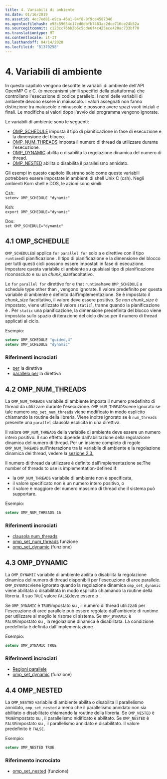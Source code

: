```yaml
---
title: 4. Variabili di ambiente
ms.date: 01/16/2019
ms.assetid: 4ec7ed81-e9ca-46a1-84f8-8f9ce4587346
ms.openlocfilehash: e93c59654c17ed6dbfb7483ac2dce716ce24b52a
ms.sourcegitcommit: c123cc76bb2b6c5cde6f4c425ece420ac733bf70
ms.translationtype: MT
ms.contentlocale: it-IT
ms.lasthandoff: 04/14/2020
ms.locfileid: "81370258"
---
```

# <a name="4-environment-variables"></a>4. Variabili di ambiente

In questo capitolo vengono descritte le variabili di ambiente dell'API OpenMP C e C. (o meccanismi simili specifici della piattaforma) che controllano l'esecuzione di codice parallelo.  I nomi delle variabili di ambiente devono essere in maiuscolo. I valori assegnati non fanno distinzione tra maiuscole e minuscole e possono avere spazi vuoti iniziali e finali.  Le modifiche ai valori dopo l'avvio del programma vengono ignorate.

Le variabili di ambiente sono le seguenti:

- [OMP_SCHEDULE](#41-omp_schedule) imposta il tipo di pianificazione in fase di esecuzione e la dimensione del blocco.
- [OMP_NUM_THREADS](#42-omp_num_threads) imposta il numero di thread da utilizzare durante l'esecuzione.
- [OMP_DYNAMIC](#43-omp_dynamic) abilita o disabilita la regolazione dinamica del numero di thread.
- [OMP_NESTED](#44-omp_nested) abilita o disabilita il parallelismo annidato.

Gli esempi in questo capitolo illustrano solo come queste variabili potrebbero essere impostate in ambienti di shell Unix C (csh). Negli ambienti Korn shell e DOS, le azioni sono simili:

Csh:  
`setenv OMP_SCHEDULE "dynamic"`

Ksh:  
`export OMP_SCHEDULE="dynamic"`

Dos:  
`set OMP_SCHEDULE="dynamic"`

## <a name="41-omp_schedule"></a><a name="41-omp_schedule"></a>4.1 OMP_SCHEDULE

`OMP_SCHEDULE`si applica `for` `parallel for` solo a e direttive con il tipo `runtime`di pianificazione . Il tipo di pianificazione e la dimensione del blocco per tutti questi cicli possono essere impostati in fase di esecuzione. Impostare questa variabile di ambiente su qualsiasi tipo di pianificazione riconosciuto e su un *chunk_size*facoltativo.

Le `for` `parallel for` direttive for e that `runtime`have `OMP_SCHEDULE` a schedule type other than , vengono ignorate. Il valore predefinito per questa variabile di ambiente è definito dall'implementazione. Se è impostato il *chunk_size* facoltativo, il valore deve essere positivo. Se *non chunk_size* è impostato, viene utilizzato il valore `static`1, tranne quando la pianificazione è . Per `static` una pianificazione, la dimensione predefinita del blocco viene impostata sullo spazio di iterazione del ciclo diviso per il numero di thread applicati al ciclo.

Esempio:

```csh
setenv OMP_SCHEDULE "guided,4"
setenv OMP_SCHEDULE "dynamic"
```

### <a name="cross-references"></a>Riferimenti incrociati

- [per](2-directives.md#241-for-construct) la direttiva
- [parallelo per](2-directives.md#251-parallel-for-construct) la direttiva

## <a name="42-omp_num_threads"></a><a name="42-omp_num_threads"></a>4.2 OMP_NUM_THREADS

La `OMP_NUM_THREADS` variabile di ambiente imposta il numero predefinito di thread da utilizzare durante l'esecuzione. `OMP_NUM_THREADS`viene ignorato se tale numero `omp_set_num_threads` viene modificato in modo esplicito chiamando la routine della libreria. Viene inoltre ignorato se è `num_threads` presente una `parallel` clausola esplicita in una direttiva.

Il valore `OMP_NUM_THREADS` della variabile di ambiente deve essere un numero intero positivo. Il suo effetto dipende dall'abilitazione della regolazione dinamica del numero di thread. Per un insieme completo di regole `OMP_NUM_THREADS` sull'interazione tra la variabile di ambiente e la regolazione dinamica dei thread, vedere la [sezione 2.3.](2-directives.md#23-parallel-construct)

Il numero di thread da utilizzare è definito dall'implementazione se:The number of threads to use is implementation-defined if:

- la `OMP_NUM_THREADS` variabile di ambiente non è specificata,
- il valore specificato non è un numero intero positivo, o
- il valore è maggiore del numero massimo di thread che il sistema può supportare.

Esempio:

```csh
setenv OMP_NUM_THREADS 16
```

### <a name="cross-references"></a>Riferimenti incrociati

- [clausola num_threads](2-directives.md#23-parallel-construct)
- [omp_set_num_threads](3-run-time-library-functions.md#311-omp_set_num_threads-function) funzione
- [omp_set_dynamic](3-run-time-library-functions.md#317-omp_set_dynamic-function) (funzione)

## <a name="43-omp_dynamic"></a><a name="43-omp_dynamic"></a>4.3 OMP_DYNAMIC

La `OMP_DYNAMIC` variabile di ambiente abilita o disabilita la regolazione dinamica del numero di thread disponibili per l'esecuzione di aree parallele. `OMP_DYNAMIC`viene ignorato quando la regolazione dinamica `omp_set_dynamic` viene abilitata o disabilitata in modo esplicito chiamando la routine della libreria. Il suo `TRUE` valore `FALSE`deve essere o .

Se `OMP_DYNAMIC` è `TRUE`impostato su , il numero di thread utilizzati per l'esecuzione di aree parallele può essere regolato dall'ambiente di runtime per utilizzare al meglio le risorse di sistema.  Se `OMP_DYNAMIC` è `FALSE`impostato su , la regolazione dinamica è disabilitata. La condizione predefinita è definita dall'implementazione.

Esempio:

```csh
setenv OMP_DYNAMIC TRUE
```

### <a name="cross-references"></a>Riferimenti incrociati

- [Regioni parallele](2-directives.md#23-parallel-construct)
- [omp_set_dynamic](3-run-time-library-functions.md#317-omp_set_dynamic-function) (funzione)

## <a name="44-omp_nested"></a><a name="44-omp_nested"></a>4.4 OMP_NESTED

La `OMP_NESTED` variabile di ambiente abilita o disabilita il parallelismo annidato, `omp_set_nested` a meno che il parallelismo annidato non sia abilitato o disabilitato chiamando la routine della libreria. Se `OMP_NESTED` è `TRUE`impostato su , il parallelismo nidificato è abilitato. Se `OMP_NESTED` è `FALSE`impostato su , il parallelismo annidato è disabilitato. Il valore predefinito è `FALSE`.

Esempio:

```csh
setenv OMP_NESTED TRUE
```

### <a name="cross-reference"></a>Riferimento incrociato

- [omp_set_nested](3-run-time-library-functions.md#319-omp_set_nested-function) (funzione)
